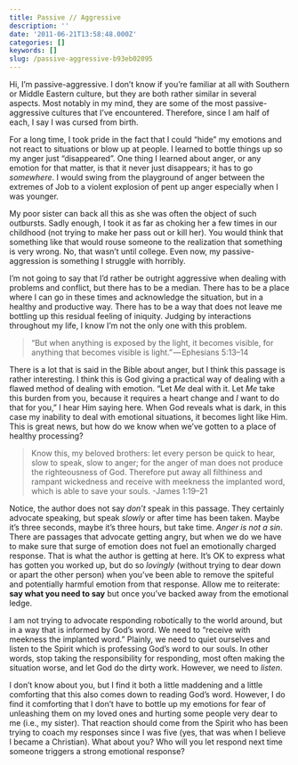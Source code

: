 ```yaml
---
title: Passive // Aggressive
description: ''
date: '2011-06-21T13:58:48.000Z'
categories: []
keywords: []
slug: /passive-aggressive-b93eb02095
---
```


Hi, I’m passive-aggressive. I don’t know if you’re familiar at all with Southern or Middle Eastern culture, but they are both rather similar in several aspects. Most notably in my mind, they are some of the most passive-aggressive cultures that I’ve encountered. Therefore, since I am half of each, I say I was cursed from birth.

For a long time, I took pride in the fact that I could “hide” my emotions and not react to situations or blow up at people. I learned to bottle things up so my anger just “disappeared”. One thing I learned about anger, or any emotion for that matter, is that it never just disappears; it has to go _somewhere_. I would swing from the playground of anger between the extremes of Job to a violent explosion of pent up anger especially when I was younger.

My poor sister can back all this as she was often the object of such outbursts. Sadly enough, I took it as far as choking her a few times in our childhood (not trying to make her pass out or kill her). You would think that something like that would rouse someone to the realization that something is very wrong. No, that wasn’t until college. Even now, my passive-aggression is something I struggle with horribly.

I’m not going to say that I’d rather be outright aggressive when dealing with problems and conflict, but there has to be a median. There has to be a place where I can go in these times and acknowledge the situation, but in a healthy and productive way. There has to be a way that does not leave me bottling up this residual feeling of iniquity. Judging by interactions throughout my life, I know I’m not the only one with this problem.

> “But when anything is exposed by the light, it becomes visible, for anything that becomes visible is light.” — Ephesians 5:13–14

There is a lot that is said in the Bible about anger, but I think this passage is rather interesting. I think this is God giving a practical way of dealing with a flawed method of dealing with emotion. “Let _Me_ deal with it. Let _Me_ take this burden from you, because it requires a heart change and _I_ want to do that for you,” I hear Him saying here. When God reveals what is dark, in this case my inability to deal with emotional situations, it becomes light like Him. This is great news, but how do we know when we’ve gotten to a place of healthy processing?

> Know this, my beloved brothers: let every person be quick to hear, slow to speak, slow to anger; for the anger of man does not produce the righteousness of God. Therefore put away all filthiness and rampant wickedness and receive with meekness the implanted word, which is able to save your souls. -James 1:19–21

Notice, the author does not say _don’t_ speak in this passage. They certainly advocate speaking, but speak _slowly_ or after time has been taken. Maybe it’s three seconds, maybe it’s three hours, but take time. _Anger is not a sin_. There are passages that advocate getting angry, but when we do we have to make sure that surge of emotion does not fuel an emotionally charged response. That is what the author is getting at here. It’s OK to express what has gotten you worked up, but do so _lovingly_ (without trying to dear down or apart the other person) when you’ve been able to remove the spiteful and potentially harmful emotion from that response. Allow me to reiterate: **say what you need to say** but once you’ve backed away from the emotional ledge.

I am not trying to advocate responding robotically to the world around, but in a way that is informed by God’s word. We need to “receive with meekness the implanted word.” Plainly, we need to quiet ourselves and listen to the Spirit which is professing God’s word to our souls. In other words, stop taking the responsibility for responding, most often making the situation worse, and let God do the dirty work. However, we need to _listen_.

I don’t know about you, but I find it both a little maddening and a little comforting that this also comes down to reading God’s word. However, I do find it comforting that I don’t have to bottle up my emotions for fear of unleashing them on my loved ones and hurting some people very dear to me (i.e., my sister). That reaction should come from the Spirit who has been trying to coach my responses since I was five (yes, that was when I believe I became a Christian). What about you? Who will you let respond next time someone triggers a strong emotional response?